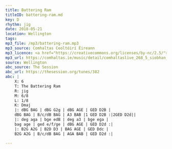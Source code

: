 ```yaml
---
title: Battering Ram
titleID: battering-ram.md
key: D
rhythm: jig
date: 2018-05-21
location: Wellington 
tags: 
mp3_file: /mp3/battering-ram.mp3
mp3_source: Comhaltas Ceoltóirí Éireann
mp3_licence: <a href="https://creativecommons.org/licenses/by-nc/2.5/">CC-BY-NC-2.5</a>
mp3_url: https://comhaltas.ie/music/detail/comhaltaslive_268_5_siobhan_ni_chonnarain_and_donie_lyons
source: Wellington
abc_source: The Session
abc_url: https://thesession.org/tunes/382
abc: |
    X: 6
    T: The Battering Ram
    R: jig
    M: 6/8
    L: 1/8
    K: Dmaj
    |: dBG BAG | dBG G2g | dBG AGE | GED D2B |
    dBG BAG | B/c/dB BAG | A3 BAB |1 GED D2B :|2GED D2d||
    |: deg aga | bge edB | deg a3 | bge ega |
    bag age | ged e/f/ge | dBG AGE | GED D2d :|
    |: B2G A2G | B2D D3 | BAG AGE | GED Ddc |
    B2G A2G | B/c/dB BAG | AGA BAB | GED D2d :|

---
```

